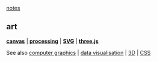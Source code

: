 [notes](index.md)

## art
**[canvas](HTML/canvas.md)** | **[processing](processing.md)** | **[SVG](HTML/SVG.md)** | **[three.js](javascript/threejs.md)**



See also [computer graphics](cg/index.md) | [data visualisation](dataVisualisation.md) | [3D](3D.md) | [CSS](CSS/index.md)
